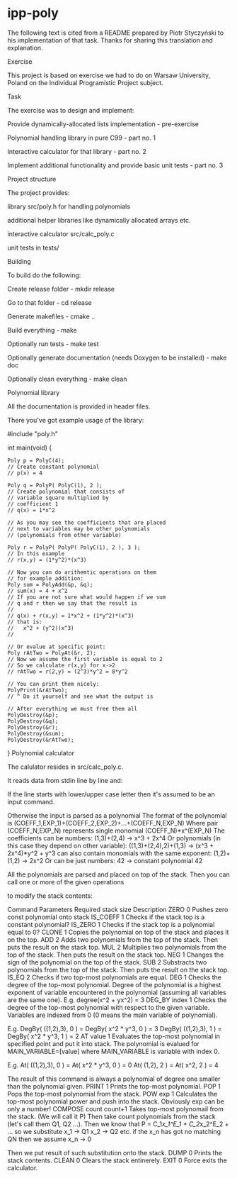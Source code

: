 # ipp-poly

The following text is cited from a README prepared by Piotr Styczyński to his implementation of that task. Thanks for sharing this translation and explanation. 

Exercise

This project is based on exercise we had to do on Warsaw University, Poland on the Individual Programistic Project subject.

Task

The exercise was to design and implement:

Provide dynamically-allocated lists implementation - pre-exercise

Polynomial handling library in pure C99 - part no. 1

Interactive calculator for that library - part no. 2

Implement additional functionality and provide basic unit tests - part no. 3

Project structure

The project provides:

library src/poly.h for handling polynomials

additional helper libraries like dynamically allocated arrays etc.

interactive calculator src/calc_poly.c

unit tests in tests/

Building

To build do the following:

Create release folder - mkdir release

Go to that folder - cd release

Generate makefiles - cmake ..

Build everything - make

Optionally run tests - make test

Optionally generate documentation (needs Doxygen to be installed) - make doc

Optionally clean everything - make clean

Polynomial library

All the documentation is provided in header files.

There you've got example usage of the library:

  #include "poly.h"

  int main(void) {

    Poly p = PolyC(4);
    // Create constant polynomial
    // p(x) = 4

    Poly q = PolyP( PolyC(1), 2 );
    // Create polynomial that consists of
    // variable square multiplied by
    // coefficient 1
    // q(x) = 1*x^2

    // As you may see the coefficients that are placed
    // next to variables may be other polynomials
    // (polynomials from other variable)

    Poly r = PolyP( PolyP( PolyC(1), 2 ), 3 );
    // In this example
    // r(x,y) = (1*y^2)*(x^3)

    // Now you can do arithemtic operations on them
    // for example addition:
    Poly sum = PolyAdd(&p, &q);
    // sum(x) = 4 + x^2
    // If you are not sure what would happen if we sum
    // q and r then we say that the result is
    //
    // q(x) + r(x,y) = 1*x^2 + (1*y^2)*(x^3)
    // that is:
    //   x^2 + (y^2)(x^3)
    //

    // Or evalue at specific point:
    Poly rAtTwo = PolyAt(&r, 2);
    // Now we assume the first variable is equal to 2
    // So we calculate r(x,y) for x->2
    // rAtTwo = r(2,y) = (2^3)*y^2 = 8*y^2

    // You can print them nicely:
    PolyPrint(&rAtTwo);
    // ^ Do it yourself and see what the output is

    // After everything we must free them all
    PolyDestroy(&p);
    PolyDestroy(&q);
    PolyDestroy(&r);
    PolyDestroy(&sum);
    PolyDestroy(&rAtTwo);

  }
Polynomial calculator

The calulator resides in src/calc_poly.c.

It reads data from stdin line by line and:

If the line starts with lower/upper case letter then it's assumed
to be an input command.

Otherwise the input is parsed as a polynomial
The format of the polynomial is
(COEFF_1,EXP_1)+(COEFF_2,EXP_2)+...+(COEFF_N,EXP_N)
Where pair (COEFF_N,EXP_N) represents single monomial (COEFF_N)*x^(EXP_N)
The coefficients can be numbers:
(1,3)+(2,4) -> x^3 + 2x^4
Or polynomials (in this case they depend on other variable):
((1,3)+(2,4),2)+(1,3) -> (x^3 + 2x^4)*y^2 + y^3
can also contain monomials with the same exponent:
(1,2)+(1,2) -> 2x^2
Or can be just numbers:
42 -> constant polynomial 42

All the polynomials are parsed and placed on top of the stack. Then you can call one or more of the given operations

to modify the stack contents:

Command	Parameters	Required stack size	Description
ZERO		0	Pushes zero const polynomial onto stack
IS_COEFF		1	Checks if the stack top is a constant polynomial?
IS_ZERO		1	Checks if the stack top is a polynomial equal to 0?
CLONE		1	Copies the polynomial on top of the stack and places it on the top.
ADD		2	Adds two polynomials from the top of the stack.
Then puts the result on the stack top.
MUL		2	Multiplies two polynomials from the top of the stack.
Then puts the result on the stack top.
NEG		1	Changes the sign of the polynomial on the top of the stack.
SUB		2	Substracts two polynomials from the top of the stack.
Then puts the result on the stack top.
IS_EQ		2	Checks if two top-most polynomials are equal.
DEG		1	Checks the degree of the top-most polynomial.
Degree of the polynomial is a highest exponent of variable
encountered in the polynomial (assuming all variables are the
same one).
E.g. degree(x^2 + yx^2) = 3
DEG_BY	index	1	Checks the degree of the top-most polynomial
with respect to the given variable. Variables are indexed from 0
(0 means the main variable of polynomial).

E.g.
DegBy( ((1,2),3), 0 ) = DegBy( x^2 * y^3, 0 ) = 3
DegBy( ((1,2),3), 1 ) = DegBy( x^2 * y^3, 1 ) = 2
AT	value	1	Evaluates the top-most polynomial in specified point
and put it into stack.
The polynomial is evalued for MAIN_VARIABLE=[value] where
MAIN_VARIABLE is variable with index 0.

E.g.
At( ((1,2),3), 0 ) = At( x^2 * y^3, 0 ) = 0
At( (1,2), 2 ) = At( x^2, 2 ) = 4

The result of this command is always a polynomial of degree one smaller
than the polynomial given.
PRINT		1	Prints the top-most polynomial.
POP		1	Pops the top-most polynomial from the stack.
POW	exp	1	Calculates the top-most polynomial power and push into the
stack. Obviously exp can be only a number!
COMPOSE	count	count+1	Takes top-most polynomail from the stack.
(We will call it P)
Then take count polynomials from the stack (let's call them Q1, Q2 ...).
Then we know that P = C_1*x_1^E_1 + C_2*x_2^E_2 + ...
so we substitute
x_1 -> Q1
x_2 -> Q2
etc.
if the x_n has got no matching QN then we assume x_n -> 0

Then we put result of such substitution onto the stack.
DUMP		0	Prints the stack contents.
CLEAN		0	Clears the stack entinerely.
EXIT		0	Force exits the calculator.
